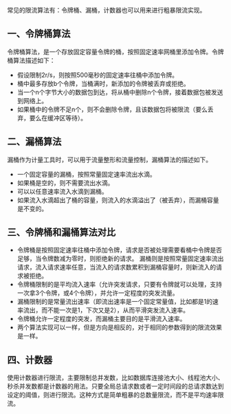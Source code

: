 常见的限流算法有：令牌桶、漏桶，计数器也可以用来进行粗暴限流实现。

## 一、令牌桶算法

令牌桶算法，是一个存放固定容量令牌的桶，按照固定速率网桶里添加令牌。令牌桶算法描述如下：

- 假设限制2r/s，则按照500毫秒的固定速率往桶中添加令牌。
- 桶中最多存放b个令牌，当桶满时，新添加的令牌被丢弃或拒绝。
- 当一个n个字节大小的数据包到达，将从桶中删除n个令牌，接着数据包被发送到网络上。
- 如果桶中的令牌不足n个，则不会删除令牌，且该数据包将被限流（要么丢弃，要么在缓冲区等待）。

## 二、漏桶算法

漏桶作为计量工具时，可以用于流量整形和流量控制，漏桶算法的描述如下。

- 一个固定容量的漏桶，按照常量固定速率流出水滴。
- 如果桶是空的，则不需要流出水滴。
- 可以以任意速率流入水滴到漏桶。
- 如果流入水滴超出了桶的容量，则流入的水滴溢出了（被丢弃），而漏桶容量是不变的。

## 三、令牌桶和漏桶算法对比

- 令牌桶是按照固定速率往桶中添加令牌，请求是否被处理需要看桶中令牌是否足够，当令牌数减为零时，则拒绝新的请求。
  漏桶则是按照常量固定速率流出请求，流入请求速率任意，当流入的请求数累积到漏桶容量时，则新流入的请求被拒绝。
- 令牌桶限制的是平均流入速率（允许突发请求，只要有令牌就可以处理，支持一次拿3个令牌，或4个令牌），并允许一定程度的突发流量。
- 漏桶限制的是常量流出速率（即流出速率是一个固定常量值，比如都是1的速率流出，而不能一次是1，下次又是2），从而平滑突发流入速率。
- 令牌桶允许一定程度的突发，而漏桶主要目的是平滑流入速率。
- 两个算法实现可以一样，但是方向是相反的，对于相同的参数得到的限流效果是一样。

## 四、计数器

使用计数器进行限流，主要限制总并发数，比如数据库连接池大小、线程池大小、秒杀并发数都是计数器的用法。只要全局总请求数或者一定时间段的总请求数达到设定的阈值，则进行限流。这种方式是简单粗暴的总数量限流，而不是平均速率限流。